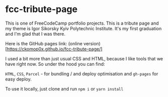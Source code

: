 # fcc-tribute-page

This is one of FreeCodeCamp portfolio projects. This is a tribute page and my theme is Igor Sikorsky Kyiv Polytechnic Institute. It's my first graduation and I'm glad that I was there.

Here is the GitHub pages link:
(online version)[https://ckomop0x.github.io/fcc-tribute-page/]

I used a bit more than just usual CSS and HTML, because I like tools that we have right now. So under the hood you can find:

`HTML`, `CSS`, `Parcel` - for bundling / and deploy optimisation and `gh-pages` for easy deploy.

To use it locally, just clone and run `npm i` or `yarn install` 
